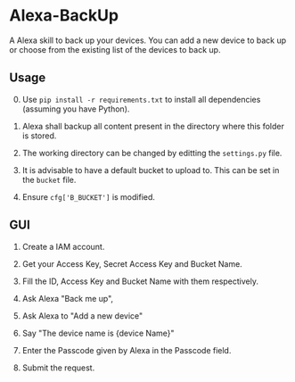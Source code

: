 # Alexa-BackUp
A Alexa skill to back up your devices. You can add a new device  to back up or choose from the existing list of the devices to back up.

## Usage
0. Use `pip install -r requirements.txt` to install all dependencies (assuming you have Python).

1. Alexa shall backup all content present in the directory where this folder is stored. 

2. The working directory can be changed by editting the `settings.py` file.

3. It is advisable to have a default bucket to upload to. This can be set in the `bucket` file.

4. Ensure `cfg['B_BUCKET']` is modified.


## GUI 
1. Create a IAM account.

2. Get your Access Key, Secret Access Key and Bucket Name.

3. Fill the ID, Access Key and Bucket Name with them respectively.

4. Ask Alexa "Back me up",

5. Ask Alexa to "Add a new device"

6. Say "The device name is {device Name}"

7. Enter the Passcode given by Alexa in the Passcode field.

8. Submit the request.
